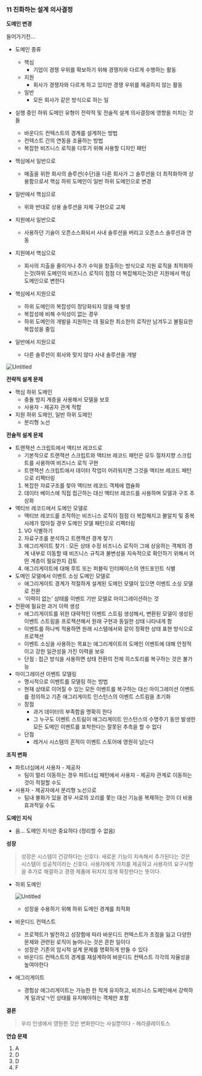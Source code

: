 ### 11 진화하는 설계 의사결정

**도메인 변경**

들어가기전…

- 도메인 종류
    - 핵심
        - 기업이 경쟁 우위를 확보하기 위해 경쟁자와 다르게 수행하는 활동
    - 지원
        - 회사가 경쟁자와 다르게 하고 있지만 경쟁 우위를 제공하지 않는 활동
    - 일반
        - 모든 회사가 같은 방식으로 하는 일
- 실행 중인 하위 도메인 유형이 전략적 및 전술적 설계 의사결정에 영향을 미치는 것들
    - 바운디드 컨텍스트의 경계를 설계하는 방법
    - 컨텍스트 간의 연동을 조율하는 방법
    - 복잡한 비즈니스 로직을 다루기 위해 사용할 디자인 패턴

- 핵심에서 일반으로
    - 매출을 위한 회사의 솔루션(수단)을 다른 회사가 그 솔루션을 더 최적화하여 상용함으로서 핵심 하위 도메인이 일반 하위 도메인으로 변경
- 일반에서 핵심으로
    - 위와 반대로 상용 솔루션을 자체 구현으로 교체
- 지원에서 일반으로
    - 사용하던 기술이 오픈소스화되서 사내 솔루션을 버리고 오픈소스 솔루션과 연동
- 지원에서 핵심으로
    - 회사의 지출을 줄이거나 추가 수익을 창출하는 방식으로 지원 로직을 최적화하는것(하위 도메인의 비즈니스 로직이 점점 더 복잡해지는것)은 지원에서 핵심 도메인으로 변한다
- 핵심에서 지원으로
    - 하위 도메인의 복잡성이 정당화되지 않을 때 발생
    - 복잡성에 비해 수익성이 없는 경우
    - 하위 도메인의 개발을 지원하는 데 필요한 최소한의 로직만 남겨두고 불필요한 복잡성을 줄임
- 일반에서 지원으로
    - 다른 솔루션이 회사와 맞지 않다 사내 솔루션을 개발

![Untitled](https://s3.us-west-2.amazonaws.com/secure.notion-static.com/6522b659-3158-49df-909b-3760e7adcdc9/Untitled.png?X-Amz-Algorithm=AWS4-HMAC-SHA256&X-Amz-Content-Sha256=UNSIGNED-PAYLOAD&X-Amz-Credential=AKIAT73L2G45EIPT3X45%2F20230108%2Fus-west-2%2Fs3%2Faws4_request&X-Amz-Date=20230108T114210Z&X-Amz-Expires=86400&X-Amz-Signature=3fd76073cb6c8eb14e0f90b6c858ff32ffd348946da1129d3b5703c6fd624ca7&X-Amz-SignedHeaders=host&response-content-disposition=filename%3D%22Untitled.png%22&x-id=GetObject)

**전략적 설계 문제**

- 핵심 하위 도메인
    - 충돌 방지 계층을 사용해서 모델을 보호
    - 사용자 - 제공자 관계 적합
- 지원 하위 도메인, 일반 하위 도메인
    - 분리형 노선



**전술적 설계 문제**

- 트랜잭션 스크립트에서 액티브 레코드로
    - 기본적으로 트랜잭션 스크립트와 액티브 레코드 패턴은 모두 절차지향 스크립트를 사용하여 비즈니스 로직 구현
    - 트랜잭션 스크립트에서 데이터 작업이 어려워지면 그것을 액티브 레코드 패턴으로 리팩터링
    1. 복잡한 자료구조를 찾아 액티브 레코드 객체에 캡슐화
    2. 데이터 베이스에 직접 접근하는 대신 액티브 레코드를 사용하며 모델과 구조 추상화
- 액티브 레코드에서 도메인 모델로
    - 액티브 레코드를 조작하는 비즈니스 로직이 점점 더 복잡해지고 불알치 및 중복 사례가 많아질 경우 도메인 모델 패턴으로 리펙터링
    1. VO 식별하기
    2. 자료구조를 분석하고 트랜잭션 경계 찾기
    3. 애그리게이트 찾기 : 모든 상태 수정 비즈니스 로직이 그에 상응하는 객체의 경계 내부로 이동할 때 비즈니스 규칙과 불변성을 지속적으로 확인하기 위해서 어떤 계층이 필요한지 검토
    4. 애그리게이트에 대해 루트 또는 퍼블릭 인터페이스의 엔드포인트 식별
- 도메인 모델에서 이벤트 소싱 도메인 모델로
    - 애그리게이트 경계가 적절하게 설계된 도메인 모델이 있으면 이벤트 소싱 모델로 전환
    - ‘이력이 없는’ 상태를 이벤트 기반 모델로 마이그레이션하는 것
- 전환에 필요한 과거 이력 생성
    - 애그리게이트를 위한 대략적인 이벤트 스트림 생성해서, 변환된 모델이 생성된 이벤트 스트림을 프로젝션해서 원래 구현과 동일한 상태 나타내게 함
    - 이벤트를 하나씩 적용하면 원래 시스템에서와 같이 정확한 상태 표현 방식으로 프로젝션
    - 이벤트 소싱을 사용하는 목표는 애그리게이트의 도메인 이벤트에 대해 안정적이고 강한 일관성을 가진 이력을 보유
    - 단점 : 접근 방식을 사용하면 상태 전환의 전체 히스토리를 복구하는 것은 불가능
- 마이그레이션 이벤트 모델링
    - 명시적으로 이벤트를 모델링 하는 방법
    - 현재 상태로 이어질 수 있는 모든 이벤트를 복구하는 대신 마이그레이션 이벤트를 정의하고 기존 애그리게이트 인스턴스의 이벤트 스트림을 초기화
    - 장점
        - 과거 데이터의 부족함을 명확히 한다
        - 그 누구도 이벤트 스트림이 애그리게이트 인스턴스의 수명주기 동안 발생한 모든 도메인 이벤트를 포착한다는 잘못된 추측을 할 수 없다
    - 단점
        - 레거시 시스템의 흔적이 이벤트 스토어에 영원히 남는다

**조직 변화**

- 파트너십에서 사용자 - 제공자
    - 팀이 멀리 이동하는 경우 파트너십 패턴에서 사용자 - 제공자 관계로 이동하는 것이 적절할 수도
- 사용자 - 제공자에서 분리형 노선으로
    - 팀내 불화가 있을 경우 서로의 꼬리를 쫓는 대신 기능을 복제하는 것이 더 비용 효과적일 수도

**도메인 지식**

- 음… 도메인 지식은 중요하다 (정리할 수 없음)

**성장**

> 성장은 시스템이 건강하다는 신호다. 새로운 기능이 지속해서 추가된다는 것은 시스템이 성공적이라는 신호다. 사용자에게 가치를 제공하고 사용자의 요구사항을 추가로 해결하고 경쟁 제품에 뒤지지 않게 확장한다는 뜻이다.

- 하위 도메인

  ![Untitled](https://s3.us-west-2.amazonaws.com/secure.notion-static.com/377220a9-14a7-47bc-9463-a576a9911b72/Untitled.png?X-Amz-Algorithm=AWS4-HMAC-SHA256&X-Amz-Content-Sha256=UNSIGNED-PAYLOAD&X-Amz-Credential=AKIAT73L2G45EIPT3X45%2F20230108%2Fus-west-2%2Fs3%2Faws4_request&X-Amz-Date=20230108T114230Z&X-Amz-Expires=86400&X-Amz-Signature=a5c1dfc2a11fa43ce49ddc5fa7310bc3dbf2972226ff0b2efc31fa28631ca74b&X-Amz-SignedHeaders=host&response-content-disposition=filename%3D%22Untitled.png%22&x-id=GetObject)

    - 성장을 수용하기 위해 하위 도메인 경계를 최적화
- 바운디드 컨텍스트
    - 프로젝트가 발전하고 성장함에 따라 바운디드 컨텍스트가 초점을 잃고 다양한 문제와 관련된 로직이 늘어나는 것은 흔한 일이다
    - 성장은 기존의 암시적 설계 문제를 명확하게 만들 수 있다
    - 바운디드 컨텍스트의 경계를 재설계하여 바운디드 컨텍스트 각각의 자율성을 높여야한다
- 애그리게이트
    - 경험상 애그리게이트는 가능한 한 작게 유지하고, 비즈니스 도메인에서 강력하게 일과넞ㄱ인 상태를 유지해야하는 객체만 포함

**결론**

> 우리 인생에서 영원한 것은 변화한다는 사실뿐이다 - 헤라클레이토스


**연습 문제**

1. A
2. D
3. D
4. F
